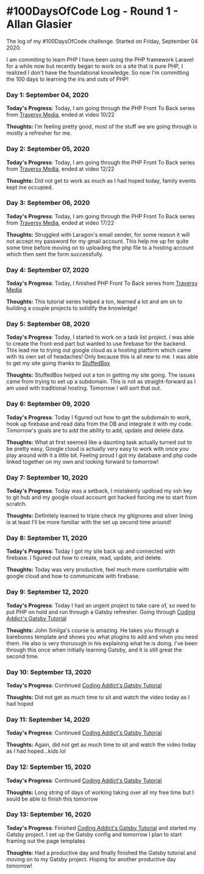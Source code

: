 # #100DaysOfCode Log - Round 1 - Allan Glasier

The log of my #100DaysOfCode challenge. Started on Friday, September 04 2020.

I am commiting to learn PHP I have been using the PHP framework Laravel for a while now but recently began to work on a site that is pure PHP, I realized I don't have the foundational knowledge. So now I'm committing the 100 days to learning the ins and outs of PHP!

### Day 1: September 04, 2020
**Today's Progress**: Today, I am going through the PHP Front To Back series from [Traversy Media](https://www.youtube.com/watch?v=oJbfyzaA2QA&list=PLillGF-Rfqbap2IB6ZS4BBBcYPagAjpjn), ended at video 10/22

**Thoughts:** I'm feeling pretty good, most of the stuff we are going through is mostly a refresher for me.

### Day 2: September 05, 2020
**Today's Progress**: Today, I am going through the PHP Front To Back series from [Traversy Media](https://www.youtube.com/watch?v=oJbfyzaA2QA&list=PLillGF-Rfqbap2IB6ZS4BBBcYPagAjpjn), ended at video 12/22

**Thoughts:** Did not get to work as much as I had hoped today, family events kept me occupied.

### Day 3: September 06, 2020
**Today's Progress**: Today, I am going through the PHP Front To Back series from [Traversy Media](https://www.youtube.com/watch?v=oJbfyzaA2QA&list=PLillGF-Rfqbap2IB6ZS4BBBcYPagAjpjn), ended at video 17/22

**Thoughts:** Struggled with Laragon's email sender, for some reason it will not accept my password for my gmail account. This help me up for quite some time before moving on to uploading the php file to a hosting account which then sent the form successfully.

### Day 4: September 07, 2020
**Today's Progress**: Today, I finished PHP Front To Back series from [Traversy Media](https://www.youtube.com/watch?v=oJbfyzaA2QA&list=PLillGF-Rfqbap2IB6ZS4BBBcYPagAjpjn)

**Thoughts:** This tutorial series helped a ton, learned a lot and am on to building a couple projects to solidify the knowledge!

### Day 5: September 08, 2020
**Today's Progress**: Today, I started to work on a task list project. I was able to create the front-end part but wanted to use firebase for the backend. This lead me to trying out google cloud as a hosting platform which came with its own set of headaches! Only because this is all new to me. I was able to get my site going thanks to [StuffedBox](https://www.youtube.com/watch?v=P9EWSLmozKg)

**Thoughts:** StuffedBox helped out a ton in getting my site going. The issues came from trying to set up a subdomain. This is not as straight-forward as I am used with traditional hosting. Tomorrow I will sort that out.

### Day 6: September 09, 2020
**Today's Progress**: Today I figured out how to get the subdomain to work, hook up firebase and read data from the DB and integrate it with my code. Tomorrow's goals are to add the ability to add, update and delete data.

**Thoughts:** What at first seemed like a daunting task actually turned out to be pretty easy, Google cloud is actually very easy to work with once you play around with it a little bit. Feeling proud I got my database and php code linked together on my own and looking forward to tomorrow!

### Day 7: September 10, 2020
**Today's Progress**: Today was a setback, I mistakenly updload my ssh key to git hub and my google cloud account got hacked forcing me to start from scratch.

**Thoughts:** Definitely learned to triple check my gitignores and silver lining is at least I'll be more familiar with the set up second time around!

### Day 8: September 11, 2020
**Today's Progress**: Today I got my site back up and connected with firebase. I figured out how to create, read, update, and delete.

**Thoughts:** Today was very productive, feel much more comfortable with google cloud and how to communicate with firebase.

### Day 9: September 12, 2020
**Today's Progress**: Today I had an urgent project to take care of, so need to put PHP on hold and run through a Gatsby refresher. Going through [Coding Addict's Gatsby Tutorial](https://www.youtube.com/watch?v=5Mam9NuxwQc&t=4663s)

**Thoughts:** John Smilga's course is amazing. He takes you through a barebones template and shows you what plugins to add and when you need them. He also is very thoruough in his explaining what he is doing. I've been through this once when initially learning Gatsby, and it is still great the second time.

### Day 10: September 13, 2020
**Today's Progress**: Continued [Coding Addict's Gatsby Tutorial](https://www.youtube.com/watch?v=5Mam9NuxwQc&t=4663s)

**Thoughts:** Did not get as much time to sit and watch the video today as I had hoped

### Day 11: September 14, 2020
**Today's Progress**: Continued [Coding Addict's Gatsby Tutorial](https://www.youtube.com/watch?v=5Mam9NuxwQc&t=4663s)

**Thoughts:** Again, did not get as much time to sit and watch the video today as I had hoped...kids lol

### Day 12: September 15, 2020
**Today's Progress**: Continued [Coding Addict's Gatsby Tutorial](https://www.youtube.com/watch?v=5Mam9NuxwQc&t=4663s)

**Thoughts:** Long string of days of working taking over all my free time but I sould be able to finish this tomorrow

### Day 13: September 16, 2020
**Today's Progress**: Finished [Coding Addict's Gatsby Tutorial](https://www.youtube.com/watch?v=5Mam9NuxwQc&t=4663s) and started my Gatsby project. I set up the Gatsby config and tomorrow I plan to start framing out the page templates

**Thoughts:** Had a productive day and finally finished the Gatsby tutorial and moving on to my Gatsby project. Hoping for another productive day tomorrow!